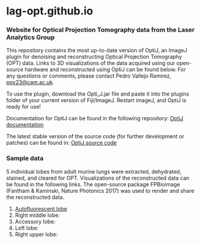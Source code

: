 # lag-opt.github.io

### Website for Optical Projection Tomography data from the Laser Analytics Group

This repository contains the most up-to-date version of OptiJ, an ImageJ plugin for denoising and reconstructing Optical Projection Tomography (OPT) data. Links to 3D visualizations of the data acquired using our open-source hardware and reconstructed using OptiJ can be found below. For any questions or comments, please contact Pedro Vallejo Ramirez, ppv23@cam.ac.uk. 

To use the plugin, download the Opti_J.jar file and paste it into the plugins folder of your current version of Fiji/ImageJ. Restart imageJ, and OptiJ is ready for use! 

Documentation for OptiJ can be found in the following repository: [OptiJ documentation](https://github.com/Josephzammit90/ImageJ-Recon-Plugin-Java)


The latest stable version of the source code (for further development or patches) can be found in: [OptiJ source code](https://github.com/Josephzammit90/2D_Reconstruction_patched)

### Sample data
5 individual lobes from adult murine lungs were extracted, dehydrated, stained, and cleared for OPT. Visualizations of the reconstructed data can be found in the following links. The open-source package FPBioimage (Fantham & Kaminski, Nature Photonics 2017) was used to render and share the reconstructed data. 

1. [Autofluorescent lobe](http://s3.amazonaws.com/fpbhost/lung-250/index.html)
2. Right middle lobe: 
3. Accessory lobe: 
4. Left lobe: 
5. Right upper lobe: 
